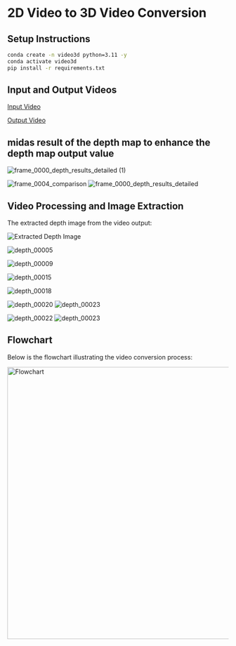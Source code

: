 # 2D Video to 3D Video Conversion

## Setup Instructions

```sh
conda create -n video3d python=3.11 -y
conda activate video3d
pip install -r requirements.txt
```

## Input and Output Videos

[Input Video](https://github.com/user-attachments/assets/9843ad19-83da-493e-9264-d5c7724c3be6)

[Output Video](https://github.com/user-attachments/assets/914fa147-5408-489c-81e9-7df5871b032c)


## midas result of the depth map to enhance the depth map output value 
![frame_0000_depth_results_detailed (1)](https://github.com/user-attachments/assets/5edff1df-dffb-4db9-93f9-1670a1e4b83c)

![frame_0004_comparison](https://github.com/user-attachments/assets/dfc87d33-fc55-4de9-9f17-e01d565435a7)
![frame_0000_depth_results_detailed](https://github.com/user-attachments/assets/552e62ad-6325-44c4-a766-b5fd6427e03c)


## Video Processing and Image Extraction

The extracted depth image from the video output:

![Extracted Depth Image](https://github.com/user-attachments/assets/47952ae3-dd21-4c48-b7a5-1817e6473ccb)

![depth_00005](https://github.com/user-attachments/assets/f01f5ad6-5195-4e34-87a4-9db78d83ef66)

![depth_00009](https://github.com/user-attachments/assets/38c21885-16c2-44b7-aa84-d131c1d50100)


![depth_00015](https://github.com/user-attachments/assets/ebe6ba1a-1840-4e7e-98de-a116197b7549)

![depth_00018](https://github.com/user-attachments/assets/6e5e16e0-9d35-48b5-b494-ec0015f1d71a)


![depth_00020](https://github.com/user-attachments/assets/f850e052-38d8-413c-98d5-fc46c4a4d8aa)
![depth_00023](https://github.com/user-attachments/assets/bf6ab101-ab7f-4bea-8dfe-d435eff20f86)


![depth_00022](https://github.com/user-attachments/assets/86446092-cc6c-490e-94f5-1132d0dbc72c)
![depth_00023](https://github.com/user-attachments/assets/afd7db06-588b-4adc-bd4c-e45821d66e2d)


## Flowchart

Below is the flowchart illustrating the video conversion process:

<img width="620" alt="Flowchart" src="https://github.com/user-attachments/assets/d7e95017-f774-4034-b587-33cd67826c3e" />

